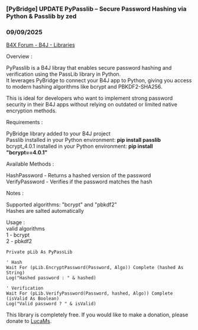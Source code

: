 ### [PyBridge] UPDATE PyPasslib – Secure Password Hashing via Python & Passlib by zed
### 09/09/2025
[B4X Forum - B4J - Libraries](https://www.b4x.com/android/forum/threads/168571/)

Overview :  
  
PyPasslib is a B4J libray that enables secure password hashing and verification using the PassLib library in Python.  
It leverages PyBridge to connect your B4J app to Python, giving you access to modern hashing algorithms like bcrypt and PBKDF2-SHA256.  
  
This is ideal for developers who want to implement strong password security in their B4J apps without relying on outdated or limited native encryption methods.  
  
Requirements :  
  
 PyBridge library added to your B4J project  
 Passlib installed in your Python environment: **pip install passlib**  
 bcrypt\_4.0.1 installed in your Python environment: **pip install "bcrypt==4.0.1"**  
  
Available Methods :  
  
 HashPassword - Returns a hashed version of the password  
 VerifyPassword - Verifies if the password matches the hash  
  
Notes :  
  
 Supported algorithms: "bcrypt" and "pbkdf2"  
 Hashes are salted automatically  
  
Usage :  
valid algorithms  
1 - bcrypt  
2 - pbkdf2  
  

```B4X
Private pLib As PyPassLib  
  
' Hash  
Wait For (pLib.EncryptPassword(Password, Algo)) Complete (hashed As String)  
Log("Hashed password : " & hashed)  
  
' Verification  
Wait For (pLib.VerifyPassword(Password, hashed, Algo)) Complete (isValid As Boolean)  
Log("Valid password ? " & isValid)
```

  
  
  
This library is completely free. If you would like to make a donation, please donate to [LucaMs](https://www.b4x.com/android/forum/members/lucams.51832/).